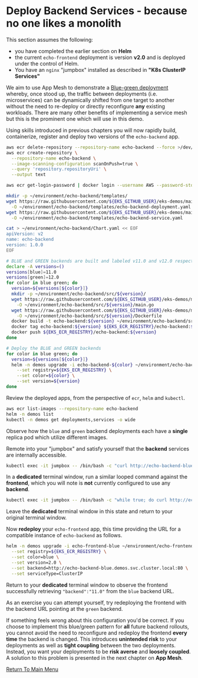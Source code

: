 # Deploy Backend Services - because no one likes a monolith

This section assumes the following:
- you have completed the earlier section on **Helm**
- the current `echo-frontend` deployment is version **v2.0** and is deployed under the control of Helm.
- You have an `nginx` "jumpbox" installed as described in **"K8s ClusterIP Services"**

We aim to use App Mesh to demonstrate a [Blue-green deployment](https://en.wikipedia.org/wiki/Blue-green_deployment) whereby, once stood up, the traffic between deployments (i.e. microservices) can be dynamically shifted from one target to another without the need to re-deploy or directly reconfigure **any** existing workloads.
There are many other benefits of implementing a service mesh but this is the prominent one which will use in this demo.

Using skills introduced in previous chapters you will now rapidly build, containerize, register and deploy two versions of the `echo-backend` app.
```bash
aws ecr delete-repository --repository-name echo-backend --force >/dev/null 2>&1
aws ecr create-repository \
  --repository-name echo-backend \
  --image-scanning-configuration scanOnPush=true \
  --query 'repository.repositoryUri' \
  --output text

aws ecr get-login-password | docker login --username AWS --password-stdin ${EKS_ECR_REGISTRY}

mkdir -p ~/environment/echo-backend/templates/
wget https://raw.githubusercontent.com/${EKS_GITHUB_USER}/eks-demos/main/echo-backend/templates/echo-backend-deployment.yaml \
  -O ~/environment/echo-backend/templates/echo-backend-deployment.yaml
wget https://raw.githubusercontent.com/${EKS_GITHUB_USER}/eks-demos/main/echo-backend/templates/echo-backend-service.yaml \
  -O ~/environment/echo-backend/templates/echo-backend-service.yaml

cat > ~/environment/echo-backend/Chart.yaml << EOF
apiVersion: v2
name: echo-backend
version: 1.0.0
EOF

# BLUE and GREEN backends are built and labeled v11.0 and v12.0 respectively
declare -A versions=()
versions[blue]=11.0
versions[green]=12.0
for color in blue green; do
  version=${versions[${color}]}
  mkdir -p ~/environment/echo-backend/src/${version}/
  wget https://raw.githubusercontent.com/${EKS_GITHUB_USER}/eks-demos/main/echo-backend/src/${version}/main.go \
    -O ~/environment/echo-backend/src/${version}/main.go
  wget https://raw.githubusercontent.com/${EKS_GITHUB_USER}/eks-demos/main/echo-backend/src/${version}/Dockerfile \
    -O ~/environment/echo-backend/src/${version}/Dockerfile
  docker build -t echo-backend:${version} ~/environment/echo-backend/src/${version}/
  docker tag echo-backend:${version} ${EKS_ECR_REGISTRY}/echo-backend:${version}
  docker push ${EKS_ECR_REGISTRY}/echo-backend:${version}
done

# Deploy the BLUE and GREEN backends
for color in blue green; do
  version=${versions[${color}]}
  helm -n demos upgrade -i echo-backend-${color} ~/environment/echo-backend/ \
    --set registry=${EKS_ECR_REGISTRY} \
    --set color=${color} \
    --set version=${version}
done
```

Review the deployed apps, from the perspective of `ecr`, `helm` and `kubectl`.
```bash
aws ecr list-images --repository-name echo-backend
helm -n demos list
kubectl -n demos get deployments,services -o wide
```

Observe how the `blue` and `green` backend deployments each have a **single** replica pod which utilize different images.

Remote into your "jumpbox" and satisfy yourself that the **backend** services are internally accessible.
```bash
kubectl exec -it jumpbox -- /bin/bash -c "curl http://echo-backend-blue.demos.svc.cluster.local:80; curl http://echo-backend-green.demos.svc.cluster.local:80"
```

In a **dedicated** terminal window, run a similar looped command against the **frontend**, which you will note is **not** currently configured to use any **backend**.
```bash
kubectl exec -it jumpbox -- /bin/bash -c "while true; do curl http://echo-frontend-blue.demos.svc.cluster.local:80; sleep 0.25; done"
```

Leave the **dedicated** terminal window in this state and return to your original terminal window.

Now **redeploy** your `echo-frontend` app, this time providing the URL for a compatible instance of `echo-backend` as follows.
```bash
helm -n demos upgrade -i echo-frontend-blue ~/environment/echo-frontend/ \
  --set registry=${EKS_ECR_REGISTRY} \
  --set color=blue \
  --set version=2.0 \
  --set backend=http://echo-backend-blue.demos.svc.cluster.local:80 \
  --set serviceType=ClusterIP
```

Return to your **dedicated** terminal window to observe the frontend successfully retrieving `"backend":"11.0"` from the `blue` backend URL.

As an exercise you can attempt yourself, try redeploying the frontend with the backend URL pointing at the `green` backend.

If something feels wrong about this configuration you'd be correct.
If you choose to implement this blue/green pattern for **all** future backend rollouts, you cannot avoid the need to reconfigure and redeploy the frontend **every time** the backend is changed.
This introduces **unintended risk** to your deployments as well as **tight coupling** between the two deployments.
Instead, you want your deployments to be **risk averse** and **loosely coupled**.
A solution to this problem is presented in the next chapter on **App Mesh**.

[Return To Main Menu](/README.md)
